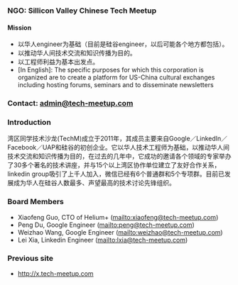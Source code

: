 ### NGO: Sillicon Valley Chinese Tech Meetup
#### Mission
* 以华人engineer为基础（目前是硅谷engineer，以后可能各个地方都包括）。
* 以推动华人间技术交流和知识传播为目的。
* 以工程师利益为基本出发点。
* [In English]: The specific purposes for which this corporation is organized are to create a platform for US-China cultural exchanges including hosting forums, seminars and to disseminate newsletters

### Contact: <admin@tech-meetup.com>

### Introduction
湾区同学技术沙龙(TechM)成立于2011年，其成员主要来自Google／LinkedIn／Facebook／UAP和硅谷的初创企业。它以华人技术工程师为基础，以推动华人间技术交流和知识传播为目的，在过去的几年中，它成功的邀请各个领域的专家举办了30多个著名的技术讲座，并与15个以上湾区协作单位建立了友好合作关系，linkedin group吸引了上千人加入，微信已经有6个普通群和5个专项群。目前已发展成为华人在硅谷人数最多、声望最高的技术讨论先锋组织。

### Board Members
* Xiaofeng Guo, CTO of Helium+ (<mailto:xiaofeng@tech-meetup.com>)
* Peng Du, Google Engineer (<mailto:peng@tech-meetup.com>)
* Weizhao Wang, Google Engineer (<mailto:weizhao@tech-meetup.com>)
* Lei Xia, Linkedin Engineer (<mailto:lxia@tech-meetup.com>)

### Previous site
* <http://x.tech-meetup.com>

